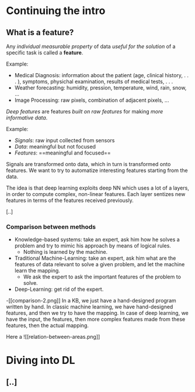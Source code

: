 # Continuing the intro

## What is a feature?
Any _individual measurable property_ of data _useful for the solution_ of a specific task is called a __feature__.

Example:
- Medical Diagnosis: information about the patient (age, clinical history, . . . ), symptoms, physichal examination, results of medical tests, . . . 
- Weather forecasting: humidity, pression, temperature, wind, rain, snow, ... 
- Image Processing: raw pixels, combination of adjacent pixels, ...

_Deep features_ are features _built on raw features_ for making _more informative data_. 

Example:
- _Signals_: raw input collected from sensors 
- _Data_: meaningful but not focused 
- _Features_: ==meaningful and focused==

Signals are transformed onto data, which in turn is transformed onto features. 
We want to try to automatize interesting features starting from the data. 

The idea is that deep learning exploits deep NN which uses a lot of a layers, in order to compute complex, non-linear features. 
Each layer sentizes new features in terms of the features received previously. 

\[..\]

### Comparison between methods
- Knowledge-based systems: take an expert, ask him how he solves a problem and try to mimic his approach by means of logical rules. 
	- Nothing is learned by the machine.
- Traditional Machine-Learning: take an expert, ask him what are the features of data relevant to solve a given problem, and let the machine learn the mapping.
	- We ask the expert to ask the important features of the problem to solve. 
- Deep-Learning: get rid of the expert.

-[[comparison-2.png]]
In a KB, we just have a hand-designed program written by hand. 
In classic machine learning, we have hand-designed features, and then we try to have the mapping. 
In case of deep learning, we have the input, the features, then more complex features made from these features, then the actual mapping. 


Here a 
![[relation-between-areas.png]]

# Diving into DL
\[..\]
- 
